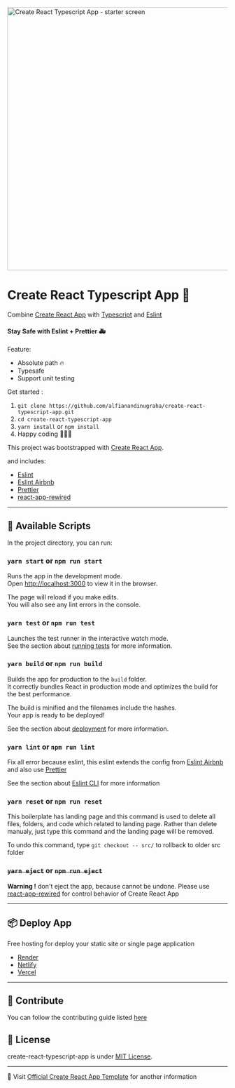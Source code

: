 <img src="https://res.cloudinary.com/alfianandidev/image/upload/create-react-typescript-app-cover.svg" alt="Create React Typescript App - starter screen" width="600"/>

# Create React Typescript App 🚀

Combine [Create React App](https://github.com/facebook/create-react-app) with [Typescript](https://www.typescriptlang.org/) and [Eslint](https://eslint.org/)

#### Stay Safe with Eslint + Prettier 🚑

Feature:

- Absolute path 🔥 
- Typesafe
- Support unit testing

Get started :

1. `git clone https://github.com/alfianandinugraha/create-react-typescript-app.git`
2. `cd create-react-typescript-app`
3. `yarn install` or `npm install`
4. Happy coding 👨🏻‍💻

This project was bootstrapped with [Create React App](https://github.com/facebook/create-react-app).

and includes:

- [Eslint](https://eslint.org/)
- [Eslint Airbnb](https://www.npmjs.com/package/eslint-config-airbnb)
- [Prettier](https://prettier.io/)
- [react-app-rewired](https://www.npmjs.com/package/react-app-rewired)

---

## 📜 Available Scripts

In the project directory, you can run:

### `yarn start` or `npm run start`

Runs the app in the development mode.\
Open [http://localhost:3000](http://localhost:3000) to view it in the browser.

The page will reload if you make edits.\
You will also see any lint errors in the console.

### `yarn test` or `npm run test`

Launches the test runner in the interactive watch mode.\
See the section about [running tests](https://facebook.github.io/create-react-app/docs/running-tests) for more information.

### `yarn build` or `npm run build`

Builds the app for production to the `build` folder.\
It correctly bundles React in production mode and optimizes the build for the best performance.

The build is minified and the filenames include the hashes.\
Your app is ready to be deployed!

See the section about [deployment](https://facebook.github.io/create-react-app/docs/deployment) for more information.

### `yarn lint` or `npm run lint`

Fix all error because eslint, this eslint extends the config from [Eslint Airbnb](https://www.npmjs.com/package/eslint-config-airbnb) and also use [Prettier](https://prettier.io/)

See the section about [Eslint CLI](https://eslint.org/docs/user-guide/command-line-interface) for more information

### `yarn reset` or `npm run reset`

This boilerplate has landing page and this command is used to delete all files, folders, and code which related to landing page. Rather than delete manualy, just type this command and the landing page will be removed.

To undo this command, type `git checkout -- src/` to rollback to older src folder

### ~~`yarn eject`~~ or ~~`npm run eject`~~

**Warning !** don't eject the app, because cannot be undone. Please use [react-app-rewired](https://www.npmjs.com/package/react-app-rewired) for control behavior of Create React App

---

## 📦 Deploy App

Free hosting for deploy your static site or single page application

- [Render](https://www.render.com/)
- [Netlify](https://www.netlify.com/)
- [Vercel](https://vercel.com/)

---

## 🧱 Contribute

You can follow the contributing guide listed [here](./CONTRIBUTING.md)

## 📜 License

create-react-typescript-app is under [MIT License](./LICENSE).

---

📃 Visit [Official Create React App Template](https://github.com/facebook/create-react-app) for another information

